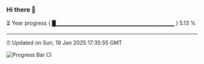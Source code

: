 ### Hi there 👋

⏳ Year progress { █▁▁▁▁▁▁▁▁▁▁▁▁▁▁▁▁▁▁▁▁▁▁▁▁▁▁▁▁▁ } 5.13 %

---

⏰ Updated on Sun, 19 Jan 2025 17:35:55 GMT

![Progress Bar CI](https://github.com/IshwaranRudhara/GIT-ACTION/workflows/Progress%20Bar%20CI/badge.svg)
